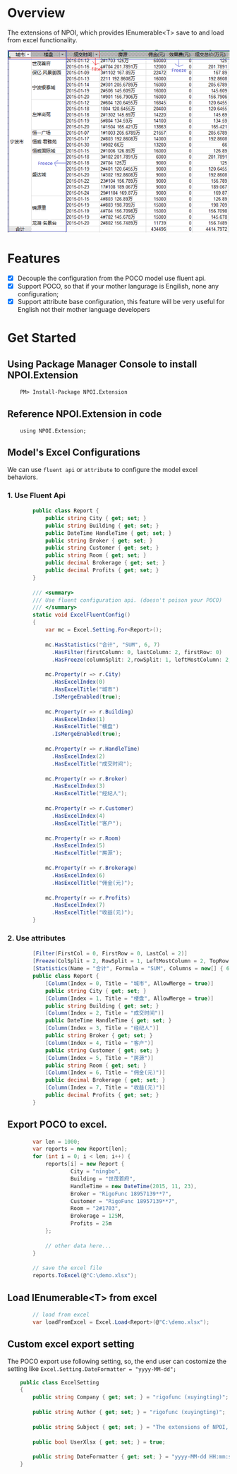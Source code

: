 # Overview
The extensions of NPOI, which provides IEnumerable&lt;T&gt; save to and load from excel functionality.

![NPOI.Extension demo](images/demo.PNG)

# Features
- [x] Decouple the configuration from the POCO model use fluent api.
- [x] Support POCO, so that if your mother langurage is Engilish, none any configuration;
- [x] Support attribute base configuration, this feature will be very useful for English not their mother language developers

# Get Started
## Using Package Manager Console to install NPOI.Extension

        PM> Install-Package NPOI.Extension
    
## Reference NPOI.Extension in code

        using NPOI.Extension;
    
## Model's Excel Configurations

We can use `fluent api` or `attribute` to configure the model excel behaviors.

### 1. Use Fluent Api

```csharp
        public class Report {
            public string City { get; set; }
            public string Building { get; set; }
            public DateTime HandleTime { get; set; }
            public string Broker { get; set; }
            public string Customer { get; set; }
            public string Room { get; set; }
            public decimal Brokerage { get; set; }
            public decimal Profits { get; set; }
        }

        /// <summary>
        /// Use fluent configuration api. (doesn't poison your POCO)
        /// </summary>
        static void ExcelFluentConfig() 
        {
            var mc = Excel.Setting.For<Report>();

            mc.HasStatistics("合计", "SUM", 6, 7)
              .HasFilter(firstColumn: 0, lastColumn: 2, firstRow: 0)
              .HasFreeze(columnSplit: 2,rowSplit: 1, leftMostColumn: 2, topMostRow: 1);

            mc.Property(r => r.City)
              .HasExcelIndex(0)
              .HasExcelTitle("城市")
              .IsMergeEnabled(true);

            mc.Property(r => r.Building)
              .HasExcelIndex(1)
              .HasExcelTitle("楼盘")
              .IsMergeEnabled(true);

            mc.Property(r => r.HandleTime)
              .HasExcelIndex(2)
              .HasExcelTitle("成交时间");
            
            mc.Property(r => r.Broker)
              .HasExcelIndex(3)
              .HasExcelTitle("经纪人");
            
            mc.Property(r => r.Customer)
              .HasExcelIndex(4)
              .HasExcelTitle("客户");

            mc.Property(r => r.Room)
              .HasExcelIndex(5)
              .HasExcelTitle("房源");

            mc.Property(r => r.Brokerage)
              .HasExcelIndex(6)
              .HasExcelTitle("佣金(元)");

            mc.Property(r => r.Profits)
              .HasExcelIndex(7)
              .HasExcelTitle("收益(元)");
        }
```

### 2. Use attributes

```csharp
        [Filter(FirstCol = 0, FirstRow = 0, LastCol = 2)]
        [Freeze(ColSplit = 2, RowSplit = 1, LeftMostColumn = 2, TopRow = 1)]
        [Statistics(Name = "合计", Formula = "SUM", Columns = new[] { 6, 7 })]
        public class Report {
            [Column(Index = 0, Title = "城市", AllowMerge = true)]
            public string City { get; set; }
            [Column(Index = 1, Title = "楼盘", AllowMerge = true)]
            public string Building { get; set; }
            [Column(Index = 2, Title = "成交时间")]
            public DateTime HandleTime { get; set; }
            [Column(Index = 3, Title = "经纪人")]
            public string Broker { get; set; }
            [Column(Index = 4, Title = "客户")]
            public string Customer { get; set; }
            [Column(Index = 5, Title = "房源")]
            public string Room { get; set; }
            [Column(Index = 6, Title = "佣金(元)")]
            public decimal Brokerage { get; set; }
            [Column(Index = 7, Title = "收益(元)")]
            public decimal Profits { get; set; }
        }
```

## Export POCO to excel.

```csharp
        var len = 1000;
        var reports = new Report[len];
        for (int i = 0; i < len; i++) {
            reports[i] = new Report {
                    City = "ningbo",
                    Building = "世茂首府",
                    HandleTime = new DateTime(2015, 11, 23),
                    Broker = "RigoFunc 18957139**7",
                    Customer = "RigoFunc 18957139**7",
                    Room = "2#1703",
                    Brokerage = 125M,
                    Profits = 25m
            };

            // other data here...
        }

        // save the excel file
        reports.ToExcel(@"C:\demo.xlsx");
 ```       
## Load IEnumerable&lt;T&gt; from excel

```csharp
        // load from excel
        var loadFromExcel = Excel.Load<Report>(@"C:\demo.xlsx");
```

## Custom excel export setting

The POCO export use following setting, so, the end user can costomize the setting like `Excel.Setting.DateFormatter = "yyyy-MM-dd";`

```csharp
    public class ExcelSetting
    {
        public string Company { get; set; } = "rigofunc (xuyingting)";

        public string Author { get; set; } = "rigofunc (xuyingting)";

        public string Subject { get; set; } = "The extensions of NPOI, which provides IEnumerable<T>; save to and load from excel.";

        public bool UserXlsx { get; set; } = true;

        public string DateFormatter { get; set; } = "yyyy-MM-dd HH:mm:ss";
    }
```